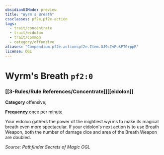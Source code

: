 ```yaml
---
obsidianUIMode: preview
title: "Wyrm's Breath"
cssclasses: pf2e,pf2e-action
tags:
  - trait/concentrate
  - trait/eidolon
  - trait/common
  - category/offensive
aliases: "Compendium.pf2e.actionspf2e.Item.OJ9cIvPukPT0rppR"
license: OGL
---
```

# Wyrm's Breath `pf2:0`

### [[3-Rules/Rule References/Concentrate]][[eidolon]]

**Category** offensive; 




**Frequency** once per minute

Your eidolon gathers the power of the mightiest wyrms to make its magical breath even more spectacular. If your eidolon's next action is to use Breath Weapon, both the number of damage dice and area of the Breath Weapon are doubled.

*Source: Pathfinder Secrets of Magic*
*OGL*